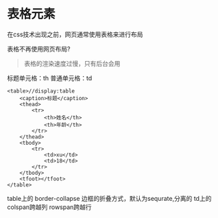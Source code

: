 # 表格元素
在css技术出现之前，网页通常使用表格来进行布局

表格不再使用网页布局?
>表格的渲染速度过慢，只有后台会用

标题单元格：th
普通单元格：td
```
<table>//display:table
    <caption>标题</caption>
    <thead>
        <tr>
            <th>姓名</th>
            <th>年龄</th>
        </tr>
    </thead>
    <tbody>
        <tr>
            <td>xu</td>
            <td>18</td>
        </tr>
    </tbody>
    <tfoot></tfoot>
</table>
```
table上的 border-collapse
边框的折叠方式，默认为sequrate,分离的
td上的 colspan跨越列
rowspan跨越行